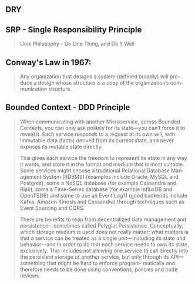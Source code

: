 
## DRY

## SRP - Single Responsibility Principle
>   Unix Philosophy - Do One Thing, and Do It Well

## Conway's Law in 1967:
>   Any organization that designs a system (defined broadly) will pro‐ duce a design whose structure is a copy of the organization’s com‐ munication structure.


## Bounded Context - DDD Principle

>   When communicating with another Microservice, across Bounded Contexts, you can only ask politely for its state—you can’t force it to reveal it. Each service responds to a request at its own will, with immutable data (facts) derived from its current state, and never exposes its mutable state directly.

>   This gives each service the freedom to represent its state in any way it wants, and store it in the format and medium that is most suitable. Some services might choose a traditional Relational Database Man‐ agement System (RDBMS) (examples include Oracle, MySQL and Postgres), some a NoSQL database (for example Cassandra and Riak), some a Time-Series database (for example InfluxDB and OpenTSDB) and some to use an Event Log11 (good backends include Kafka, Amazon Kinesis and Cassandra) through techniques such as Event Sourcing and CQRS.

> There are benefits to reap from decentralized data management and persistence—sometimes called Polyglot Persistence. Conceptually, which storage medium is used does not really matter; what matters is that a service can be treated as a single unit—including its state and behavior—and in order to do that each service needs to own its state, exclusively. This includes not allowing one service to call directly into the persistent storage of another service, but only through its API—something that might be hard to enforce program‐ matically and therefore needs to be done using conventions, policies and code reviews.

